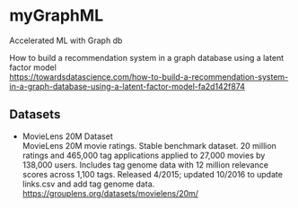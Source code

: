 # myGraphML
Accelerated ML with Graph db

How to build a recommendation system in a graph database using a latent factor model  
https://towardsdatascience.com/how-to-build-a-recommendation-system-in-a-graph-database-using-a-latent-factor-model-fa2d142f874

## Datasets
- MovieLens 20M Dataset  
MovieLens 20M movie ratings. Stable benchmark dataset. 20 million ratings and 465,000 tag applications applied to 27,000 movies by 138,000 users. Includes tag genome data with 12 million relevance scores across 1,100 tags. Released 4/2015; updated 10/2016 to update links.csv and add tag genome data.  
https://grouplens.org/datasets/movielens/20m/
